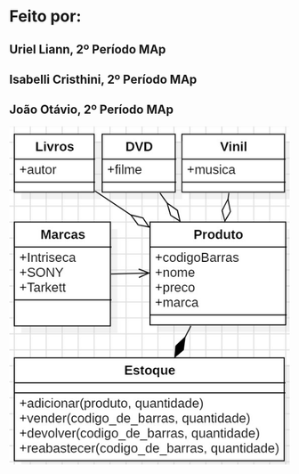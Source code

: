 # Feito por:
## Uriel Liann, 2º Período MAp
## Isabelli Cristhini, 2º Período MAp
## João Otávio, 2º Período MAp

![Modelo do Código](modelo.jpg)